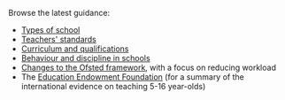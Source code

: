 Browse the latest guidance:

* [Types of school](https://www.gov.uk/types-of-school)
* [Teachers' standards](https://www.gov.uk/government/publications/teachers-standards)
* [Curriculum and qualifications](https://www.gov.uk/schools-colleges-childrens-services/curriculum-qualifications)
* [Behaviour and discipline in schools](https://www.gov.uk/government/publications/behaviour-and-discipline-in-schools)
* [Changes to the Ofsted framework](https://www.gov.uk/government/news/whats-changing-at-ofsted-in-autumn-2019), with a focus on reducing workload
* The [Education Endowment Foundation](https://educationendowmentfoundation.org.uk/evidence-summaries/teaching-learning-toolkit/) (for a summary of the international evidence on teaching 5-16 year-olds)

